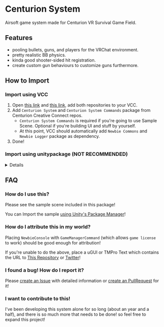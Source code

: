 ﻿# Centurion System

Airsoft game system made for Centurion VR Survival Game Field.

## Features

- pooling bullets, guns, and players for the VRChat environment.
- pretty realistic BB physics.
- kinda good shooter-sided hit registration.
- create custom gun behaviours to customize guns furthermore.

## How to Import

### Import using VCC
1. Open [this link](https://centurion-creative-connect.github.io/vpm-repos/) and [this link](https://derpynewbie.github.io/vpm-repos/), add both repositories to your VCC.
2. Add `Centurion System` and `Centurion System Commands` package from Centurion Creative Connect repos.
    - `Centurion System Commands` is required if you're going to use Sample Scene. Optional if you're building UI and stuff by yourself. 
    - At this point, VCC should automatically add `Newbie Commons` and `Newbie Logger` package as dependency.
3. Done!

### Import using unitypackage (NOT RECOMMENDED)
<details>

1. Download and Import all dependencies.
    - [Newbie Commons](https://github.com/DerpyNewbie/NewbieCommons/releases)
    - [Newbie Logger](https://github.com/DerpyNewbie/NewbieLogger/releases)
2. Open [Releases in Centurion System](https://github.com/Centurion-Creative-Connect/System/releases/latest) and [Releases in Centurion System Commands](https://github.com/Centurion-Creative-Connect/System.Commands/releases/latest).
3. Download unitypackage in assets.
4. Import downloaded unitypackage.
5. Done!

</details>

## FAQ

### How do I use this?

Please see the sample scene included in this package!

You can Import the sample [using Unity's Package Manager](https://docs.unity3d.com/2019.4/Documentation/Manual/upm-ui.html)!

### How do I attribute this in my world?

Placing `NewbieConsole` with `GameManagerCommand` (which allows `game license` to work) should be good enough for
attribution!

If you're unable to do the above, place a uGUI or TMPro Text which contains the URL
to [This Repository](https://github.com/Centurion-Creative-Connect/System) or [Twitter](https://twitter.com/vrsgf_centurion)!

### I found a bug! How do I report it?

Please [create an Issue](https://github.com/Centurion-Creative-Connect/System/issues/new) with detailed information
or [create an PullRequest](https://github.com/Centurion-Creative-Connect/System/pulls) for it!

### I want to contribute to this!

I've been developing this system alone for so long (about an year and a half), and there is so much more that needs to
be done!
so feel free to expand this project!
